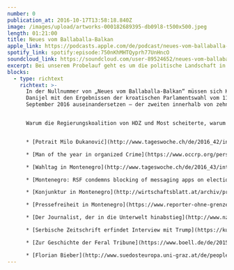 ```yaml
---
number: 0
publication_at: 2016-10-17T13:58:18.840Z
image: /images/upload/artworks-000182689395-db09l8-t500x500.jpeg
length: 01:21:00
title: Neues vom Ballaballa-Balkan
apple_link: https://podcasts.apple.com/de/podcast/neues-vom-ballaballa-balkan-episode-00/id1170436903?i=1000377232689
spotify_link: spotify:episode:750nKhMHTQyprh77UnHncO
soundcloud_link: https://soundcloud.com/user-89524652/neues-vom-ballaballa-balkan-episode-00
excerpt: Bei unserem Probelauf geht es um die politische Landschaft in Kroatien.
blocks:
  - type: richtext
    richtext: >-
      In der Nullnummer von „Neues vom Ballaballa-Balkan“ müssen sich Krsto und
      Danijel mit den Ergebnissen der kroatischen Parlamentswahl vom 11.
      September 2016 auseinandersetzen – der zweiten innerhalb von zehn Monaten.


      Warum die Regierungskoalition von HDZ und Most scheiterte, warum sie trotzdem nachhaltig das gesellschaftliche Klima im Land verändert hat und warum der Kulturminister Zlatko Hasanbegovic der feuchte Traum aller rechten Geschichtsrevisionisten ist, wird ausführlich erläutert.


      * [Potrait Milo Ðukanović](http://www.tageswoche.ch/de/2016_42/international/732381/montenegriner-entscheiden-ueber-zukunft-von-djukanovic.htm)

      * [Man of the year in organized Crime](https://www.occrp.org/personoftheyear/2015/)

      * [Wahltag in Montenegro](http://www.tageswoche.ch/de/2016_43/international/732501/unregelmaessigkeiten-fuer-machthaber-djukanovi-haben-sogar-die-toten-gestimmt.htm)

      * [Montenegro: RSF condemns blocking of messaging apps on election day](https://rsf.org/en/news/montenegro-rsf-condemns-blocking-messaging-apps-election-day)

      * [Konjunktur in Montenegro](http://wirtschaftsblatt.at/archiv/printimport/4994104/Investitionsboom-in-Montenegro)

      * [Pressefreiheit in Montenegro](https://www.reporter-ohne-grenzen.de/montenegro/)

      * [Der Journalist, der in die Unterwelt hinabstieg](http://www.nzz.ch/international/europa/brisante-recherchen-ein-journalist-stoert-ld.118014)

      * [Serbische Zeitschrift erfindet Interview mit Trump](https://kurier.at/politik/ausland/serbische-zeitschrift-erfindet-interview-mit-donald-trump/225.381.507)

      * [Zur Geschichte der Feral Tribune](https://www.boell.de/de/2015/10/15/feral-tribune-die-geschichte-einer-permanenten-revolution)

      * [Florian Bieber](http://www.suedosteuropa.uni-graz.at/de/people/univ-prof-dr-florian-bieber)
---
```

